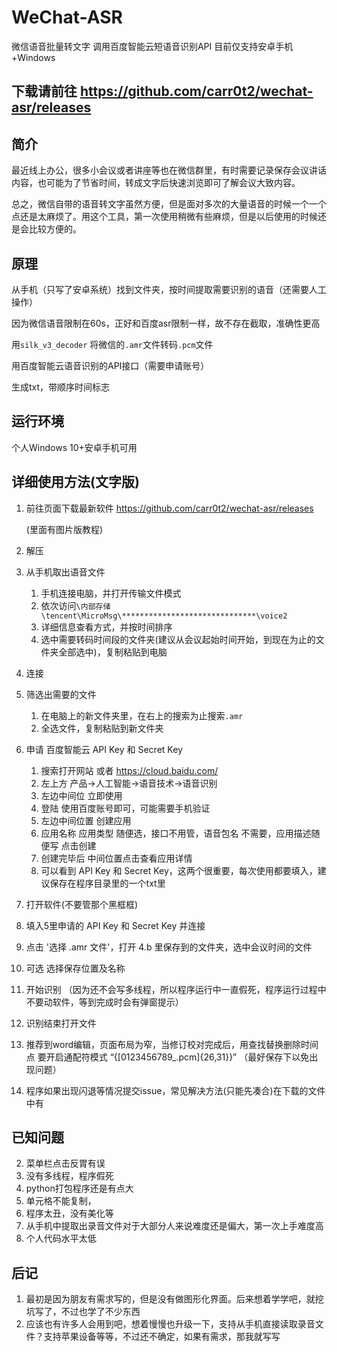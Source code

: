 # WeChat-ASR
微信语音批量转文字  调用百度智能云短语音识别API 目前仅支持安卓手机+Windows

## 下载请前往 https://github.com/carr0t2/wechat-asr/releases
## 简介
最近线上办公，很多小会议或者讲座等也在微信群里，有时需要记录保存会议讲话内容，也可能为了节省时间，转成文字后快速浏览即可了解会议大致内容。

总之，微信自带的语音转文字虽然方便，但是面对多次的大量语音的时候一个一个点还是太麻烦了。用这个工具，第一次使用稍微有些麻烦，但是以后使用的时候还是会比较方便的。

## 原理
从手机（只写了安卓系统）找到文件夹，按时间提取需要识别的语音（还需要人工操作）

因为微信语音限制在60s，正好和百度asr限制一样，故不存在截取，准确性更高

用`silk_v3_decoder` 将微信的`.amr`文件转码`.pcm`文件

用百度智能云语音识别的API接口（需要申请账号）

生成txt，带顺序时间标志

## 运行环境
个人Windows 10+安卓手机可用
## 详细使用方法(文字版)
1. 前往页面下载最新软件 https://github.com/carr0t2/wechat-asr/releases

   (里面有图片版教程)

2. 解压

3. 从手机取出语音文件

   1. 手机连接电脑，并打开传输文件模式
   2. 依次访问`\内部存储\tencent\MicroMsg\******************************\voice2`
   3. 详细信息查看方式，并按时间排序
   4. 选中需要转码时间段的文件夹(建议从会议起始时间开始，到现在为止的文件夹全部选中)，复制粘贴到电脑

4. 连接

5. 筛选出需要的文件

   1. 在电脑上的新文件夹里，在右上的搜索为止搜索`.amr`
   2. 全选文件，复制粘贴到新文件夹

6. 申请 百度智能云 API Key 和 Secret Key

   1. 搜索打开网站 或者 https://cloud.baidu.com/
   2. 左上方 产品->人工智能->语音技术->语音识别
   3. 左边中间位  立即使用
   4. 登陆 使用百度账号即可，可能需要手机验证
   5. 左边中间位置  创建应用
   6. 应用名称 应用类型 随便选，接口不用管，语音包名 不需要，应用描述随便写  点击创建
   7. 创建完毕后 中间位置点击查看应用详情
   8. 可以看到 API Key 和 Secret Key，这两个很重要，每次使用都要填入，建议保存在程序目录里的一个txt里

7. 打开软件(不要管那个黑框框)

8. 填入5里申请的 API Key 和 Secret Key 并连接

9. 点击 '选择 .amr 文件'，打开 4.b 里保存到的文件夹，选中会议时间的文件

10. 可选 选择保存位置及名称

11. 开始识别 （因为还不会写多线程，所以程序运行中一直假死，程序运行过程中不要动软件，等到完成时会有弹窗提示）

12. 识别结束打开文件

13. 推荐到word编辑，页面布局为窄，当修订校对完成后，用查找替换删除时间点 要开启通配符模式 “\{[0123456789_.pcm]{26,31}\}” （最好保存下以免出现问题）

14. 程序如果出现闪退等情况提交issue，常见解决方法(只能先凑合)在下载的文件中有
## 已知问题
2. 菜单栏点击反胃有误
3. 没有多线程，程序假死
5. python打包程序还是有点大
6. 单元格不能复制，
7. 程序太丑，没有美化等
8. 从手机中提取出录音文件对于大部分人来说难度还是偏大，第一次上手难度高
9. 个人代码水平太低
## 后记
1. 最初是因为朋友有需求写的，但是没有做图形化界面。后来想着学学吧，就挖坑写了，不过也学了不少东西
2. 应该也有许多人会用到吧，想着慢慢也升级一下，支持从手机直接读取录音文件？支持苹果设备等等，不过还不确定，如果有需求，那我就写写
